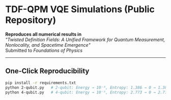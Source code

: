 # TDF-QPM VQE Simulations (Public Repository)

**Reproduces all numerical results in**  
*"Twisted Definition Fields: A Unified Framework for Quantum Measurement, Nonlocality, and Spacetime Emergence"*  
Submitted to *Foundations of Physics*

---

## One-Click Reproducibility

```bash
pip install -r requirements.txt
python 2-qubit.py   # 2‑qubit: Energy → 10⁻⁵, Entropy: 1.386 → 0 → 1.386
python 4-qubit.py   # 4‑qubit: Energy → 10⁻⁵, Entropy: 2.773 → 0 → 2.773
